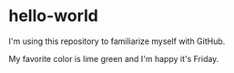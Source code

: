 # hello-world
I'm using this repository to familiarize myself with GitHub.

My favorite color is lime green and I'm happy it's Friday.
